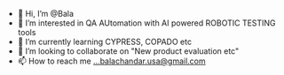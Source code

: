 - 👋 Hi, I’m @Bala
- 👀 I’m interested in QA AUtomation with AI powered ROBOTIC TESTING tools
- 🌱 I’m currently learning CYPRESS, COPADO etc
- 💞️ I’m looking to collaborate on "New product evaluation etc"
- 📫 How to reach me ...balachandar.usa@gmail.com

<!---
bjayaraman-qa/bjayaraman-qa is a ✨ special ✨ repository because its `README.md` (this file) appears on your GitHub profile.
You can click the Preview link to take a look at your changes.
--->
